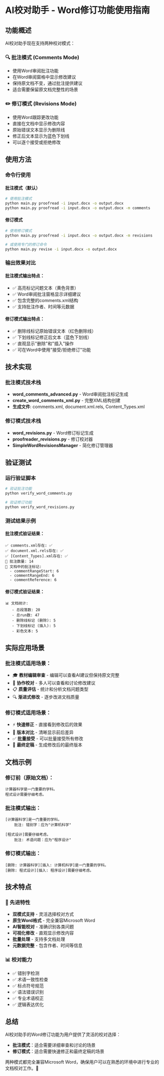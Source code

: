 # AI校对助手 - Word修订功能使用指南

## 功能概述

AI校对助手现在支持两种校对模式：

### 🔍 批注模式 (Comments Mode)
- 使用Word审阅批注功能
- 在Word审阅窗格中显示修改建议
- 保持原文档不变，通过批注提供建议
- 适合需要保留原文档完整性的场景

### ✏️ 修订模式 (Revisions Mode)
- 使用Word跟踪更改功能
- 直接在文档中显示修改内容
- 原始错误文本显示为删除线
- 修正后文本显示为蓝色下划线
- 可以逐个接受或拒绝修改

## 使用方法

### 命令行使用

#### 批注模式（默认）
```bash
# 使用批注模式
python main.py proofread -i input.docx -o output.docx
python main.py proofread -i input.docx -o output.docx -m comments
```

#### 修订模式
```bash
# 使用修订模式
python main.py proofread -i input.docx -o output.docx -m revisions

# 或使用专门的修订命令
python main.py revise -i input.docx -o output.docx
```

### 输出效果对比

#### 批注模式输出特点：
- ✅ 高亮标记问题文本（黄色背景）
- ✅ Word审阅批注窗格显示详细建议
- ✅ 包含完整的comments.xml结构
- ✅ 支持批注作者、时间等元数据

#### 修订模式输出特点：
- ✅ 删除线标记原始错误文本（红色删除线）
- ✅ 下划线标记修正后文本（蓝色下划线）
- ✅ 直观显示"删除"和"插入"操作
- ✅ 可在Word中使用"接受/拒绝修订"功能

## 技术实现

### 批注模式技术栈
- **word_comments_advanced.py** - Word审阅批注标记生成
- **create_word_comments_xml.py** - 完整XML结构创建
- **生成文件**: comments.xml, document.xml.rels, Content_Types.xml

### 修订模式技术栈
- **word_revisions.py** - Word修订标记生成
- **proofreader_revisions.py** - 修订校对器
- **SimpleWordRevisionsManager** - 简化修订管理器

## 验证测试

### 运行验证脚本
```bash
# 验证批注功能
python verify_word_comments.py

# 验证修订功能
python verify_word_revisions.py
```

### 测试结果示例

#### 批注模式验证结果：
```
✅ comments.xml存在: ✅
✅ document.xml.rels存在: ✅  
✅ [Content_Types].xml存在: ✅
💬 批注数量: 14
🎯 文档中的批注标记:
  - commentRangeStart: 6
  - commentRangeEnd: 6
  - commentReference: 6
```

#### 修订模式验证结果：
```
📊 文档统计:
   - 总段落数: 20
   - 总run数: 47
   - 删除线标记 (删除): 5
   - 下划线标记 (插入): 5
   - 彩色文本: 5
```

## 实际应用场景

### 批注模式适用场景：
- 🎓 **教材编辑审查** - 编辑可以查看AI建议但保持原文完整
- 👥 **协作校对** - 多人可以查看和讨论修改建议
- 📋 **质量评估** - 统计和分析文档问题类型
- 🔍 **渐进式修改** - 逐步改进文档质量

### 修订模式适用场景：
- ⚡ **快速修正** - 直接看到修改后的效果
- 🔄 **版本对比** - 清晰显示前后差异
- ✅ **批量接受** - 可以批量接受所有修改
- 📝 **最终定稿** - 生成修改后的最终版本

## 文档示例

### 修订前（原始文档）：
```
计算器科学是一门重要的学科。
程式设计需要仔细考虑。
```

### 批注模式输出：
```
[计算器科学]是一门重要的学科。
    批注: 错别字：应为"计算机科学"

[程式设计]需要仔细考虑。  
    批注: 术语问题：应为"程序设计"
```

### 修订模式输出：
```
[删除: 计算器科学][插入: 计算机科学]是一门重要的学科。
[删除: 程式设计][插入: 程序设计]需要仔细考虑。
```

## 技术特点

### 🚀 先进特性
- **双模式支持** - 灵活选择校对方式
- **原生Word格式** - 完全兼容Microsoft Word
- **AI智能校对** - 准确识别各类问题
- **可视化修改** - 直观显示修改内容
- **批量处理** - 支持多文档处理
- **元数据完整** - 包含作者、时间等信息

### 📊 校对能力
- ✅ 错别字检测
- ✅ 术语一致性检查  
- ✅ 标点符号规范
- ✅ 语法错误识别
- ✅ 专业术语校正
- ✅ 逻辑表达优化

## 总结

AI校对助手的Word修订功能为用户提供了灵活的校对选择：

- **批注模式**：适合需要详细审查和讨论的场景
- **修订模式**：适合需要快速修正和最终定稿的场景

两种模式都完全兼容Microsoft Word，确保用户可以在熟悉的环境中进行专业的文档校对工作。🎉 